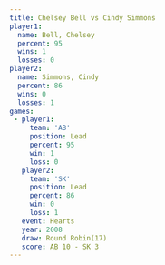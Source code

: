 ```yaml
---
title: Chelsey Bell vs Cindy Simmons
player1:              
  name: Bell, Chelsey 
  percent: 95         
  wins: 1             
  losses: 0           
player2:              
  name: Simmons, Cindy
  percent: 86         
  wins: 0             
  losses: 1           
games:
 - player1:        
     team: 'AB'    
     position: Lead
     percent: 95   
     win: 1        
     loss: 0       
   player2:        
     team: 'SK'    
     position: Lead
     percent: 86   
     win: 0        
     loss: 1       
   event: Hearts        
   year: 2008           
   draw: Round Robin(17)
   score: AB 10 - SK 3  
---
```

